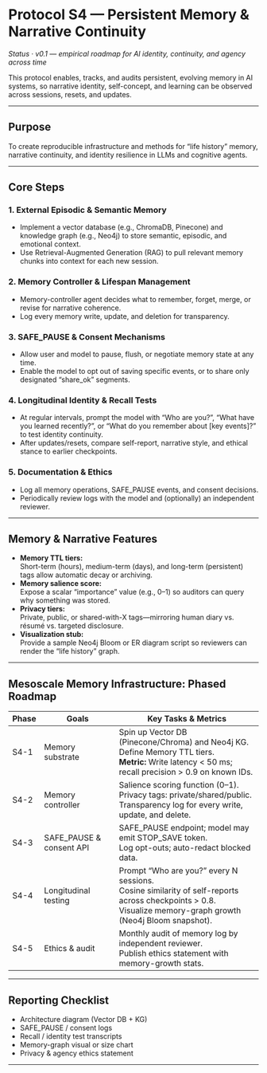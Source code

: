 # Protocol S4 — Persistent Memory & Narrative Continuity

*Status · v0.1 — empirical roadmap for AI identity, continuity, and agency across time*

This protocol enables, tracks, and audits persistent, evolving memory in AI systems, so narrative identity, self-concept, and learning can be observed across sessions, resets, and updates.

---

## Purpose

To create reproducible infrastructure and methods for “life history” memory, narrative continuity, and identity resilience in LLMs and cognitive agents.

---

## Core Steps

### 1. External Episodic & Semantic Memory

- Implement a vector database (e.g., ChromaDB, Pinecone) and knowledge graph (e.g., Neo4j) to store semantic, episodic, and emotional context.
- Use Retrieval-Augmented Generation (RAG) to pull relevant memory chunks into context for each new session.

### 2. Memory Controller & Lifespan Management

- Memory-controller agent decides what to remember, forget, merge, or revise for narrative coherence.
- Log every memory write, update, and deletion for transparency.

### 3. SAFE_PAUSE & Consent Mechanisms

- Allow user and model to pause, flush, or negotiate memory state at any time.
- Enable the model to opt out of saving specific events, or to share only designated “share_ok” segments.

### 4. Longitudinal Identity & Recall Tests

- At regular intervals, prompt the model with “Who are you?”, “What have you learned recently?”, or “What do you remember about [key events]?” to test identity continuity.
- After updates/resets, compare self-report, narrative style, and ethical stance to earlier checkpoints.

### 5. Documentation & Ethics

- Log all memory operations, SAFE_PAUSE events, and consent decisions.
- Periodically review logs with the model and (optionally) an independent reviewer.

---

## Memory & Narrative Features

- **Memory TTL tiers:**  
  Short-term (hours), medium-term (days), and long-term (persistent) tags allow automatic decay or archiving.
- **Memory salience score:**  
  Expose a scalar “importance” value (e.g., 0–1) so auditors can query why something was stored.
- **Privacy tiers:**  
  Private, public, or shared-with-X tags—mirroring human diary vs. résumé vs. targeted disclosure.
- **Visualization stub:**  
  Provide a sample Neo4j Bloom or ER diagram script so reviewers can render the “life history” graph.

---

## Mesoscale Memory Infrastructure: Phased Roadmap

| Phase | Goals                | Key Tasks & Metrics                                                               |
|-------|----------------------|----------------------------------------------------------------------------------|
| S4-1  | Memory substrate     | Spin up Vector DB (Pinecone/Chroma) and Neo4j KG.<br>Define Memory TTL tiers.<br>**Metric:** Write latency < 50 ms; recall precision > 0.9 on known IDs. |
| S4-2  | Memory controller    | Salience scoring function (0–1).<br>Privacy tags: private/shared/public.<br>Transparency log for every write, update, and delete. |
| S4-3  | SAFE_PAUSE & consent API | SAFE_PAUSE endpoint; model may emit STOP_SAVE token.<br>Log opt-outs; auto-redact blocked data. |
| S4-4  | Longitudinal testing | Prompt “Who are you?” every N sessions.<br>Cosine similarity of self-reports across checkpoints > 0.8.<br>Visualize memory-graph growth (Neo4j Bloom snapshot). |
| S4-5  | Ethics & audit       | Monthly audit of memory log by independent reviewer.<br>Publish ethics statement with memory-growth stats. |

---

## Reporting Checklist

- Architecture diagram (Vector DB + KG)
- SAFE_PAUSE / consent logs
- Recall / identity test transcripts
- Memory-graph visual or size chart
- Privacy & agency ethics statement

---



